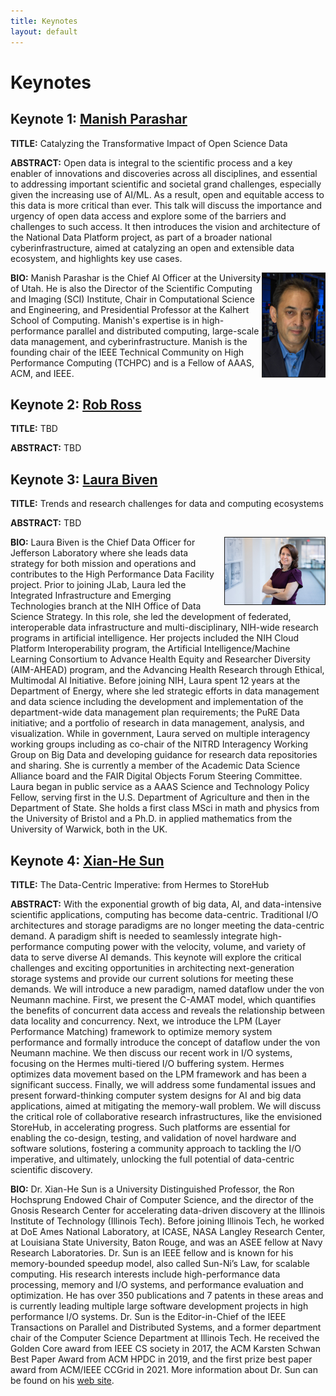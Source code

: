```yaml
---
title: Keynotes
layout: default
---
```


# Keynotes

## Keynote 1: [Manish Parashar](https://www.sci.utah.edu/people/parashar.html)

**TITLE:** Catalyzing the Transformative Impact of Open Science Data

**ABSTRACT:** Open data is integral to the scientific process and a key enabler of innovations and discoveries across all disciplines, and essential to addressing important scientific and societal grand challenges, especially given the increasing use of AI/ML. As a result, open and equitable access to this data is more critical than ever. This talk will discuss the importance and urgency of open data access and explore some of the barriers and challenges to such access. It then introduces the vision and architecture of the National Data Platform project, as part of a broader national cyberinfrastructure, aimed at catalyzing an open and extensible data ecosystem, and highlights key use cases.

<img src="./assets/images/parashar.jpg" align="right" border="1" width="100">

**BIO:** Manish Parashar is the Chief AI Officer at the University of Utah. He is also the Director of the Scientific Computing and Imaging (SCI) Institute, Chair in Computational Science and Engineering, and Presidential Professor at the Kalhert School of Computing. Manish's expertise is in high-performance parallel and distributed computing, large-scale data management, and cyberinfrastructure. Manish is the founding chair of the IEEE Technical Community on High Performance Computing (TCHPC) and is a Fellow of AAAS, ACM, and IEEE.



## Keynote 2: [Rob Ross](https://www.anl.gov/profile/robert-b-ross)

**TITLE:** TBD

**ABSTRACT:** TBD


## Keynote 3: [Laura Biven](https://orcid.org/0000-0002-5755-8449)

**TITLE:** Trends and research challenges for data and computing ecosystems

**ABSTRACT:** TBD

<img src="./assets/images/laurabiven.jpg" align="right" border="1" width="160">

**BIO:**  Laura Biven is the Chief Data Officer for Jefferson Laboratory where she leads data strategy for both mission and operations and contributes to the High Performance Data Facility project.
Prior to joining JLab, Laura led the Integrated Infrastructure and Emerging Technologies branch at the NIH Office of Data Science Strategy. In this role, she led the development of federated, interoperable data infrastructure and multi-disciplinary, NIH-wide research programs in artificial intelligence. Her projects included the NIH Cloud Platform Interoperability program, the Artificial Intelligence/Machine Learning Consortium to Advance Health Equity and Researcher Diversity (AIM-AHEAD) program, and the Advancing Health Research through Ethical, Multimodal AI Initiative.
Before joining NIH, Laura spent 12 years at the Department of Energy, where she led strategic efforts in data management and data science including the development and implementation of the department-wide data management plan requirements; the PuRE Data initiative; and a portfolio of research in data management, analysis, and visualization.
While in government, Laura served on multiple interagency working groups including as co-chair of the NITRD Interagency Working Group on Big Data and developing guidance for research data repositories and sharing. She is currently a member of the Academic Data Science Alliance board and the FAIR Digital Objects Forum Steering Committee.
Laura began in public service as a AAAS Science and Technology Policy Fellow, serving first in the U.S. Department of Agriculture and then in the Department of State. She holds a first class MSci in math and physics from the University of Bristol and a Ph.D. in applied mathematics from the University of Warwick, both in the UK.

## Keynote 4: [Xian-He Sun](http://www.cs.iit.edu/~scs/sun/)

**TITLE:** The Data-Centric Imperative: from Hermes to StoreHub

**ABSTRACT:** With the exponential growth of big data, AI, and data-intensive scientific applications, computing has become data-centric. Traditional I/O architectures and storage paradigms are no longer meeting the data-centric demand. A paradigm shift is needed to seamlessly integrate high-performance computing power with the velocity, volume, and variety of data to serve diverse AI demands. This keynote will explore the critical challenges and exciting opportunities in architecting next-generation storage systems and provide our current solutions for meeting these demands. We will introduce a new paradigm, named dataflow under the von Neumann machine. First, we present the C-AMAT model, which quantifies the benefits of concurrent data access and reveals the relationship between data locality and concurrency. Next, we introduce the LPM (Layer Performance Matching) framework to optimize memory system performance and formally introduce the concept of dataflow under the von Neumann machine. We then discuss our recent work in I/O systems, focusing on the Hermes multi-tiered I/O buffering system. Hermes optimizes data movement based on the LPM framework and has been a significant success. Finally, we will address some fundamental issues and present forward-thinking computer system designs for AI and big data applications, aimed at mitigating the memory-wall problem. We will discuss the critical role of collaborative research infrastructures, like the envisioned StoreHub, in accelerating progress. Such platforms are essential for enabling the co-design, testing, and validation of novel hardware and software solutions, fostering a community approach to tackling the I/O imperative, and ultimately, unlocking the full potential of data-centric scientific discovery.

**BIO:**  Dr. Xian-He Sun is a University Distinguished Professor, the Ron Hochsprung Endowed Chair of Computer Science, and the director of the Gnosis Research Center for accelerating data-driven discovery at the Illinois Institute of Technology (Illinois Tech). Before joining Illinois Tech, he worked at DoE Ames National Laboratory, at ICASE, NASA Langley Research Center, at Louisiana State University, Baton Rouge, and was an ASEE fellow at Navy Research Laboratories. Dr. Sun is an IEEE fellow and is known for his memory-bounded speedup model, also called Sun-Ni’s Law, for scalable computing. His research interests include high-performance data processing, memory and I/O systems, and performance evaluation and optimization. He has over 350 publications and 7 patents in these areas and is currently leading multiple large software development projects in high performance I/O systems. Dr. Sun is the Editor-in-Chief of the IEEE Transactions on Parallel and Distributed Systems, and a former department chair of the Computer Science Department at Illinois Tech. He received the Golden Core award from IEEE CS society in 2017, the ACM Karsten Schwan Best Paper Award from ACM HPDC in 2019, and the first prize best paper award from ACM/IEEE CCGrid in 2021. More information about Dr. Sun can be found on his [web site](www.cs.iit.edu/~sun/).
